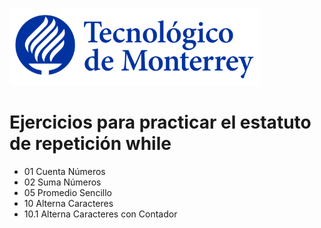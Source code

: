 ![Tec de Monterrey](images/logotecmty.png)
# Ejercicios para practicar el estatuto de repetición while

- 01 Cuenta Números
- 02 Suma Números
- 05 Promedio Sencillo
- 10 Alterna Caracteres
- 10.1 Alterna Caracteres con Contador

